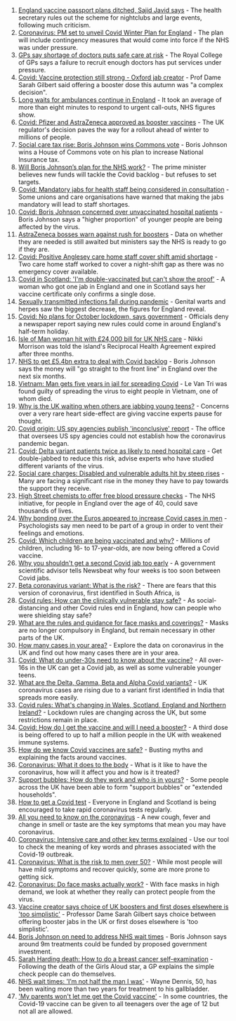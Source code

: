 1. [England vaccine passport plans ditched, Sajid Javid says](https://www.bbc.co.uk/news/uk-58535258?at_medium=RSS&at_campaign=KARANGA) - The health secretary rules out the scheme for nightclubs and large events, following much criticism.
2. [Coronavirus: PM set to unveil Covid Winter Plan for England](https://www.bbc.co.uk/news/uk-58529158?at_medium=RSS&at_campaign=KARANGA) - The plan will include contingency measures that would come into force if the NHS was under pressure.
3. [GPs say shortage of doctors puts safe care at risk](https://www.bbc.co.uk/news/uk-58524559?at_medium=RSS&at_campaign=KARANGA) - The Royal College of GPs says a failure to recruit enough doctors has put services under pressure.
4. [Covid: Vaccine protection still strong - Oxford jab creator](https://www.bbc.co.uk/news/uk-58507436?at_medium=RSS&at_campaign=KARANGA) - Prof Dame Sarah Gilbert said offering a booster dose this autumn was "a complex decision".
5. [Long waits for ambulances continue in England](https://www.bbc.co.uk/news/health-58499857?at_medium=RSS&at_campaign=KARANGA) - It took an average of more than eight minutes to respond to urgent call-outs, NHS figures show.
6. [Covid: Pfizer and AstraZeneca approved as booster vaccines](https://www.bbc.co.uk/news/health-58499863?at_medium=RSS&at_campaign=KARANGA) - The UK regulator's decision paves the way for a rollout ahead of winter to millions of people.
7. [Social care tax rise: Boris Johnson wins Commons vote](https://www.bbc.co.uk/news/uk-politics-58492169?at_medium=RSS&at_campaign=KARANGA) - Boris Johnson wins a House of Commons vote on his plan to increase National Insurance tax.
8. [Will Boris Johnson’s plan for the NHS work?](https://www.bbc.co.uk/news/health-58480863?at_medium=RSS&at_campaign=KARANGA) - The prime minister believes new funds will tackle the Covid backlog - but refuses to set targets.
9. [Covid: Mandatory jabs for health staff being considered in consultation](https://www.bbc.co.uk/news/uk-58496967?at_medium=RSS&at_campaign=KARANGA) - Some unions and care organisations have warned that making the jabs mandatory will lead to staff shortages.
10. [Covid: Boris Johnson concerned over unvaccinated hospital patients](https://www.bbc.co.uk/news/uk-58494842?at_medium=RSS&at_campaign=KARANGA) - Boris Johnson says a "higher proportion" of younger people are being affected by the virus.
11. [AstraZeneca bosses warn against rush for boosters](https://www.bbc.co.uk/news/health-58486526?at_medium=RSS&at_campaign=KARANGA) - Data on whether they are needed is still awaited but ministers say the NHS is ready to go if they are.
12. [Covid: Positive Anglesey care home staff cover shift amid shortage](https://www.bbc.co.uk/news/uk-wales-58487173?at_medium=RSS&at_campaign=KARANGA) - Two care home staff worked to cover a night-shift gap as there was no emergency cover available.
13. [Covid in Scotland: 'I'm double-vaccinated but can't show the proof'](https://www.bbc.co.uk/news/uk-scotland-58475922?at_medium=RSS&at_campaign=KARANGA) - A woman who got one jab in England and one in Scotland says her vaccine certificate only confirms a single dose.
14. [Sexually transmitted infections fall during pandemic](https://www.bbc.co.uk/news/health-58474438?at_medium=RSS&at_campaign=KARANGA) - Genital warts and herpes saw the biggest decrease, the figures for England reveal.
15. [Covid: No plans for October lockdown, says government](https://www.bbc.co.uk/news/uk-58474536?at_medium=RSS&at_campaign=KARANGA) - Officials deny a newspaper report saying new rules could come in around England's half-term holiday.
16. [Isle of Man woman hit with £24,000 bill for UK NHS care](https://www.bbc.co.uk/news/world-europe-isle-of-man-58462421?at_medium=RSS&at_campaign=KARANGA) - Nikki Morrison was told the island's Reciprocal Health Agreement expired after three months.
17. [NHS to get £5.4bn extra to deal with Covid backlog](https://www.bbc.co.uk/news/uk-politics-58463493?at_medium=RSS&at_campaign=KARANGA) - Boris Johnson says the money will "go straight to the front line" in England over the next six months.
18. [Vietnam: Man gets five years in jail for spreading Covid](https://www.bbc.co.uk/news/world-asia-58405216?at_medium=RSS&at_campaign=KARANGA) - Le Van Tri was found guilty of spreading the virus to eight people in Vietnam, one of whom died.
19. [Why is the UK waiting when others are jabbing young teens?](https://www.bbc.co.uk/news/health-58423152?at_medium=RSS&at_campaign=KARANGA) - Concerns over a very rare heart side-effect are giving vaccine experts pause for thought.
20. [Covid origin: US spy agencies publish 'inconclusive' report](https://www.bbc.co.uk/news/world-us-canada-58361211?at_medium=RSS&at_campaign=KARANGA) - The office that oversees US spy agencies could not establish how the coronavirus pandemic began.
21. [Covid: Delta variant patients twice as likely to need hospital care](https://www.bbc.co.uk/news/health-58354342?at_medium=RSS&at_campaign=KARANGA) - Get double-jabbed to reduce this risk, advise experts who have studied different variants of the virus.
22. [Social care charges: Disabled and vulnerable adults hit by steep rises](https://www.bbc.co.uk/news/uk-58259678?at_medium=RSS&at_campaign=KARANGA) - Many are facing a significant rise in the money they have to pay towards the support they receive.
23. [High Street chemists to offer free blood pressure checks](https://www.bbc.co.uk/news/health-58315015?at_medium=RSS&at_campaign=KARANGA) - The NHS initiative, for people in England over the age of 40, could save thousands of lives.
24. [Why bonding over the Euros appeared to increase Covid cases in men](https://www.bbc.co.uk/news/health-58015593?at_medium=RSS&at_campaign=KARANGA) - Psychologists say men need to be part of a group in order to vent their feelings and emotions.
25. [Covid: Which children are being vaccinated and why?](https://www.bbc.co.uk/news/health-57888429?at_medium=RSS&at_campaign=KARANGA) - Millions of children, including 16- to 17-year-olds, are now being offered a Covid vaccine.
26. [Why you shouldn't get a second Covid jab too early](https://www.bbc.co.uk/news/newsbeat-57682233?at_medium=RSS&at_campaign=KARANGA) - A government scientific advisor tells Newsbeat why four weeks is too soon between Covid jabs.
27. [Beta coronavirus variant: What is the risk?](https://www.bbc.co.uk/news/health-55534727?at_medium=RSS&at_campaign=KARANGA) - There are fears that this version of coronavirus, first identified in South Africa, is
28. [Covid rules: How can the clinically vulnerable stay safe?](https://www.bbc.co.uk/news/health-51997151?at_medium=RSS&at_campaign=KARANGA) - As social-distancing and other Covid rules end in England, how can people who were shielding stay safe?
29. [What are the rules and guidance for face masks and coverings?](https://www.bbc.co.uk/news/health-51205344?at_medium=RSS&at_campaign=KARANGA) - Masks are no longer compulsory in England, but remain necessary in other parts of the UK.
30. [How many cases in your area?](https://www.bbc.co.uk/news/uk-51768274?at_medium=RSS&at_campaign=KARANGA) - Explore the data on coronavirus in the UK and find out how many cases there are in your area.
31. [Covid: What do under-30s need to know about the vaccine?](https://www.bbc.co.uk/news/health-57273875?at_medium=RSS&at_campaign=KARANGA) - All over-16s in the UK can get a Covid jab, as well as some vulnerable younger teens.
32. [What are the Delta, Gamma, Beta and Alpha Covid variants?](https://www.bbc.co.uk/news/health-55659820?at_medium=RSS&at_campaign=KARANGA) - UK coronavirus cases are rising due to a variant first identified in India that spreads more easily.
33. [Covid rules: What's changing in Wales, Scotland, England and Northern Ireland?](https://www.bbc.co.uk/news/explainers-52530518?at_medium=RSS&at_campaign=KARANGA) - Lockdown rules are changing across the UK, but some restrictions remain in place.
34. [Covid: How do I get the vaccine and will I need a booster?](https://www.bbc.co.uk/news/health-55045639?at_medium=RSS&at_campaign=KARANGA) - A third dose is being offered to up to half a million people in the UK with weakened immune systems.
35. [How do we know Covid vaccines are safe?](https://www.bbc.co.uk/news/health-55056016?at_medium=RSS&at_campaign=KARANGA) - Busting myths and explaining the facts around vaccines.
36. [Coronavirus: What it does to the body](https://www.bbc.co.uk/news/health-51214864?at_medium=RSS&at_campaign=KARANGA) - What is it like to have the coronavirus, how will it affect you and how is it treated?
37. [Support bubbles: How do they work and who is in yours?](https://www.bbc.co.uk/news/health-52637354?at_medium=RSS&at_campaign=KARANGA) - Some people across the UK have been able to form "support bubbles" or "extended households".
38. [How to get a Covid test](https://www.bbc.co.uk/news/health-51943612?at_medium=RSS&at_campaign=KARANGA) - Everyone in England and Scotland is being encouraged to take rapid coronavirus tests regularly.
39. [All you need to know on the coronavirus](https://www.bbc.co.uk/news/health-51048366?at_medium=RSS&at_campaign=KARANGA) - A new cough, fever and change in smell or taste are the key symptoms that mean you may have coronavirus.
40. [Coronavirus: Intensive care and other key terms explained](https://www.bbc.co.uk/news/health-52182658?at_medium=RSS&at_campaign=KARANGA) - Use our tool to check the meaning of key words and phrases associated with the Covid-19 outbreak.
41. [Coronavirus: What is the risk to men over 50?](https://www.bbc.co.uk/news/health-52197594?at_medium=RSS&at_campaign=KARANGA) - While most people will have mild symptoms and recover quickly, some are more prone to getting sick.
42. [Coronavirus: Do face masks actually work?](https://www.bbc.co.uk/news/health-51881555?at_medium=RSS&at_campaign=KARANGA) - With face masks in high demand, we look at whether they really can protect people from the virus.
43. [Vaccine creator says choice of UK boosters and first doses elsewhere is 'too simplistic'](https://www.bbc.co.uk/news/health-58514815?at_medium=RSS&at_campaign=KARANGA) - Professor Dame Sarah Gilbert says choice between offering booster jabs in the UK or first doses elsewhere is 'too simplistic'.
44. [Boris Johnson on need to address NHS wait times](https://www.bbc.co.uk/news/health-58495263?at_medium=RSS&at_campaign=KARANGA) - Boris Johnson says around 9m treatments could be funded by proposed government investment.
45. [Sarah Harding death: How to do a breast cancer self-examination](https://www.bbc.co.uk/news/health-58460257?at_medium=RSS&at_campaign=KARANGA) - Following the death of the Girls Aloud star, a GP explains the simple check people can do themselves.
46. [NHS wait times: 'I’m not half the man I was'](https://www.bbc.co.uk/news/health-58424718?at_medium=RSS&at_campaign=KARANGA) - Wayne Dennis, 50, has been waiting more than two years for treatment to his gallbladder.
47. ['My parents won't let me get the Covid vaccine'](https://www.bbc.co.uk/news/health-58437672?at_medium=RSS&at_campaign=KARANGA) - In some countries, the Covid-19 vaccine can be given to all teenagers over the age of 12 but not all are allowed.
